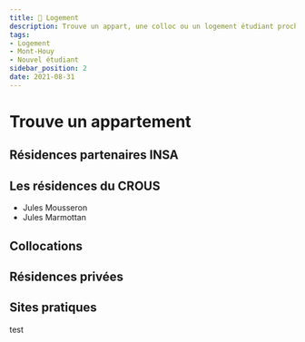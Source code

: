 ```yaml
---
title: 🏡 Logement
description: Trouve un appart, une colloc ou un logement étudiant proche du Campus
tags:
- Logement
- Mont-Houy
- Nouvel étudiant
sidebar_position: 2
date: 2021-08-31
---
```


# Trouve un appartement

## Résidences partenaires INSA



## Les résidences du CROUS
- Jules Mousseron
- Jules Marmottan

## Collocations


## Résidences privées

## Sites pratiques




test